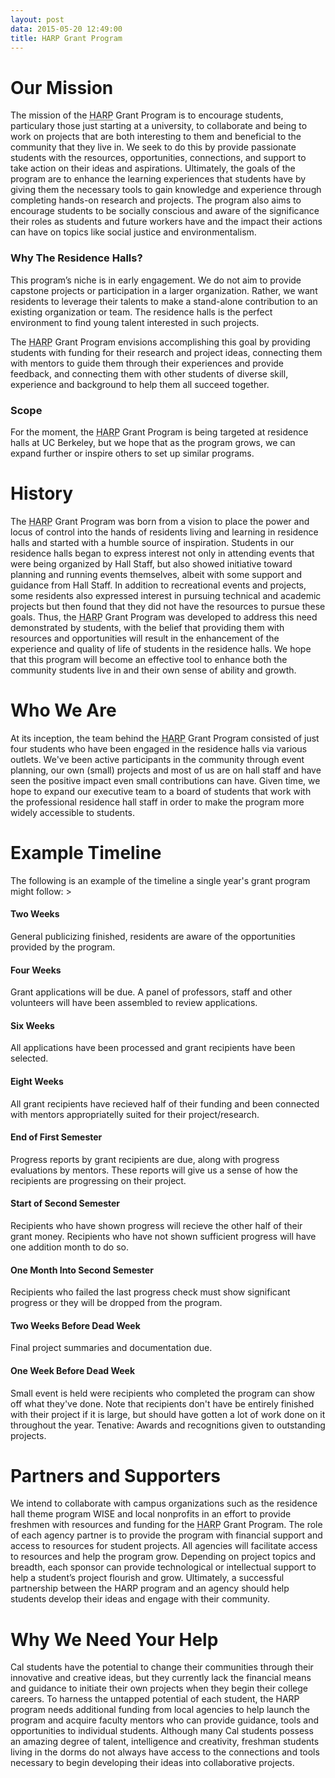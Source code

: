 ```yaml
---
layout: post
data: 2015-05-20 12:49:00
title: HARP Grant Program
---
```


<h1>Our Mission</h1>
The mission of the <abbr title="Hall Association Research and Project">HARP</abbr> Grant Program is to encourage students, particulary those just starting at a university, to collaborate and being to work on projects that are both interesting to them and beneficial to the community that they live in. We seek to do this by provide passionate students with the resources, opportunities, connections, and support to take action on their ideas and aspirations. Ultimately, the goals of the program are to enhance the learning experiences that students have by giving them the necessary tools to gain knowledge and experience through completing hands-on research and projects. The program also aims to encourage students to be socially conscious and aware of the significance their roles as students and future workers have and the impact their actions can have on topics like social justice and environmentalism.

<div class="message">
<h3>Why The Residence Halls?</h3>
This program’s niche is in early engagement. We do not aim to provide capstone projects or participation in a larger organization. Rather, we want residents to leverage their talents to make a stand-alone contribution to an existing organization or team. The residence halls is the perfect environment to find young talent interested in such projects.
</div>

The <abbr title="Hall Association Research and Project">HARP</abbr> Grant Program envisions accomplishing this goal by providing students with funding for their research and project ideas, connecting them with mentors to guide them through their experiences and provide feedback, and connecting them with other students of diverse skill, experience and background to help them all succeed together.

<div class="message"> 
<h3>Scope</h3>
For the moment, the <abbr title="Hall Association Research and Project">HARP</abbr> Grant Program is being targeted at residence halls at UC Berkeley, but we hope that as the program grows, we can expand further or inspire others to set up similar programs. 
</div>

<h1>History</h1>
The <abbr title="Hall Association Research and Project">HARP</abbr> Grant Program was born from a vision to place the power and locus of control into the hands of residents living and learning in residence halls and started with a humble source of inspiration. Students in our residence halls began to express interest not only in attending events that were being organized by Hall Staff, but also showed initiative toward planning and running events themselves, albeit with some support and guidance from Hall Staff. In addition to recreational events and projects, some residents also expressed interest in pursuing technical and academic projects but then found that they did not have the resources to pursue these goals. Thus, the <abbr title="Hall Association Research and Project">HARP</abbr> Grant Program was developed to address this need demonstrated by students, with the belief that providing them with resources and opportunities will result in the enhancement of the experience and quality of life of students in the residence halls. We hope that this program will become an effective tool to enhance both the community students live in and their own sense of ability and growth.

<h1>Who We Are</h1>
At its inception, the team behind the <abbr title="Hall Association Research and Project">HARP</abbr> Grant Program consisted of just four students who have been engaged in the residence halls via various outlets. We've been active participants in the community through event planning, our own (small) projects and most of us are on hall staff and have seen the positive impact even small contributions can have. Given time, we hope to expand our executive team to a board of students that work with the professional residence hall staff in order to make the program more widely accessible to students.

<h1>Example Timeline</h1>
The following is an example of the timeline a single year's grant program might follow:
><h4>Two Weeks</h4>
General publicizing finished, residents are aware of the opportunities provided by the program.
<h4>Four Weeks</h4>
Grant applications will be due. A panel of professors, staff and other volunteers will have been assembled to review applications. 
<h4>Six Weeks</h4>
All applications have been processed and grant recipients have been selected.
<h4>Eight Weeks</h4>
All grant recipients have recieved half of their funding and been connected with mentors appropriatelly suited for their project/research.
<h4>End of First Semester</h4>
Progress reports by grant recipients are due, along with progress evaluations by mentors. These reports will give us a sense of how the recipients are progressing on their project.
<h4>Start of Second Semester</h4>
Recipients who have shown progress will recieve the other half of their grant money. Recipients who have not shown sufficient progress will have one addition month to do so.
<h4>One Month Into Second Semester</h4>
Recipients who failed the last progress check must show significant progress or they will be dropped from the program.
<h4>Two Weeks Before Dead Week</h4>
Final project summaries and documentation due.
<h4>One Week Before Dead Week</h4>
Small event is held were recipients who completed the program can show off what they've done. Note that recipients don't have be entirely finished  with their project if it is large, but should have gotten a lot of work done on it throughout the year. Tenative: Awards and recognitions given to outstanding projects.

<h1>Partners and Supporters</h1>
We intend to collaborate with campus organizations such as the residence hall theme program <abrr title="Women in Science and Engineering">WISE</abrr> and local nonprofits in an effort to provide freshmen with resources and funding for the <abbr title="Hall Association Research and Project">HARP</abbr> Grant Program. The role of each agency partner is to provide the program with financial support and access to resources for student projects. All agencies will facilitate access to resources and help the program grow. Depending on project topics and breadth, each sponsor can provide technological or intellectual support to help a student’s project flourish and grow. Ultimately, a successful partnership between the HARP program and an agency should help students develop their ideas and engage with their community.

<h1>Why We Need Your Help</h1>
Cal students have the potential to change their communities through their innovative and creative ideas, but they currently lack the financial means and guidance to initiate their own projects when they begin their college careers. To harness the untapped potential of each student, the HARP program needs additional funding from local agencies to help launch the program and acquire faculty mentors who can provide guidance, tools and opportunities to individual students. Although many Cal students possess an amazing degree of talent, intelligence and creativity, freshman students living in the dorms do not always have access to the connections and tools necessary to begin developing their ideas into collaborative projects. 
